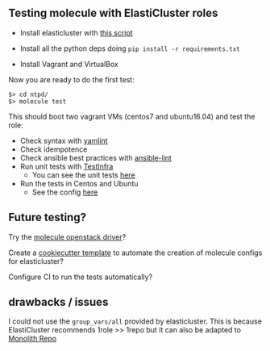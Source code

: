 ## Testing molecule with ElastiCluster roles

* Install elasticluster with [this script](https://gist.github.com/pescobar/3da5df9491a207cf0e06a22b28d1c9ee)

* Install all the python deps doing `pip install -r requirements.txt`

* Install Vagrant and VirtualBox

Now you are ready to do the first test:

```
$> cd ntpd/
$> molecule test
```

This should boot two vagrant VMs (centos7 and ubuntu16.04) and test the role:

* Check syntax with [yamlint](http://molecule.readthedocs.io/en/latest/configuration.html#yaml-lint)
* Check idempotence
* Check ansible best practices with [ansible-lint](https://github.com/willthames/ansible-lint)
* Run unit tests with [TestInfra](http://testinfra.readthedocs.io/en/latest/)
  * You can see the unit tests [here](ntpd/molecule/default/tests/test_default.py)
* Run the tests in Centos and Ubuntu
  * See the config [here](ntpd/molecule/default/molecule.yml)


## Future testing?

Try the [molecule openstack driver](http://molecule.readthedocs.io/en/latest/configuration.html#openstack)? 

Create a [cookiecutter template](https://github.com/metacloud/molecule/tree/master/molecule/cookiecutter) to automate
the creation of molecule configs for elasticluster?

Configure CI to run the tests automatically?


## drawbacks / issues

I could not use the `group_vars/all` provided by elasticluster. This is because
ElastiCluster recommends 1role >> 1repo but it can also be adapted to [Monolith Repo](http://molecule.readthedocs.io/en/latest/examples.html#monolith-repo)

